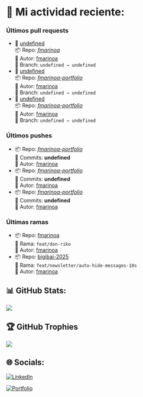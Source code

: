 # 🚀 Mi actividad reciente:

### Últimos pull requests

- 📝 [undefined](undefined)  
        📦 Repo: [_fmarinoa_](https://github.com/Don-Riko/fmarinoa)  
        👤 Autor: [fmarinoa](https://github.com/fmarinoa)  
        🔀 Branch: `undefined → undefined`
- 📝 [undefined](undefined)  
        📦 Repo: [_fmarinoa-portfolio_](https://github.com/fmarinoa/fmarinoa-portfolio)  
        👤 Autor: [fmarinoa](https://github.com/fmarinoa)  
        🔀 Branch: `undefined → undefined`
- 📝 [undefined](undefined)  
        📦 Repo: [_fmarinoa-portfolio_](https://github.com/fmarinoa/fmarinoa-portfolio)  
        👤 Autor: [fmarinoa](https://github.com/fmarinoa)  
        🔀 Branch: `undefined → undefined`

### Últimos pushes

- 📦 Repo: [_fmarinoa-portfolio_](https://github.com/fmarinoa/fmarinoa-portfolio)  
        🔢 Commits: **undefined**  
        👤 Autor: [fmarinoa](https://github.com/fmarinoa)
- 📦 Repo: [_fmarinoa-portfolio_](https://github.com/fmarinoa/fmarinoa-portfolio)  
        🔢 Commits: **undefined**  
        👤 Autor: [fmarinoa](https://github.com/fmarinoa)
- 📦 Repo: [_fmarinoa-portfolio_](https://github.com/fmarinoa/fmarinoa-portfolio)  
        🔢 Commits: **undefined**  
        👤 Autor: [fmarinoa](https://github.com/fmarinoa)

### Últimas ramas

- 📦 Repo: [fmarinoa](https://github.com/fmarinoa/fmarinoa)  
        🌿 Rama: `feat/don-riko`  
        👤 Autor: [fmarinoa](https://github.com/fmarinoa)
- 📦 Repo: [bigibai-2025](https://github.com/fmarinoa/bigibai-2025)  
        🌿 Rama: `feat/newsletter/auto-hide-messages-10s`  
        👤 Autor: [fmarinoa](https://github.com/fmarinoa)

## 📊 GitHub Stats:
![](https://github-readme-stats.vercel.app/api?username=fmarinoa&theme=dark)

## 🏆 GitHub Trophies
![](https://github-profile-trophy.vercel.app/?username=fmarinoa&theme=tokyonight&no-frame=false&no-bg=true&margin-w=4)

## 🌐 Socials:
[![LinkedIn](https://img.shields.io/badge/LinkedIn-%230077B5.svg?logo=linkedin&logoColor=white)](https://linkedin.com/in/franco-mariño-2a289620a/)

[![Portfolio](https://portfolio.francomarino.dev/og-image.jpg)](https://portfolio.francomarino.dev)

<!-- Proudly created with GPRM ( https://gprm.itsvg.in ) -->

